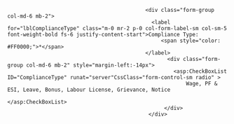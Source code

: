 
                                                <div class="form-group col-md-6 mb-2">
                                                  <label for="lblComplianceType" class="m-0 mr-2 p-0 col-form-label-sm col-sm-5  font-weight-bold fs-6 justify-content-start">Compliance Type:
                                                     <span style="color: #FF0000;">*</span>
                                                </label>
                                                       <div class="form-group col-md-6 mb-2" style="margin-left:-14px">
                                                         <asp:CheckBoxList ID="ComplianceType" runat="server"CssClass="form-control-sm radio" >
                                                             Wage, PF & ESI, Leave, Bonus, Labour License, Grievance, Notice
                                                         </asp:CheckBoxList>
                                                      </div>
                                                 </div>

